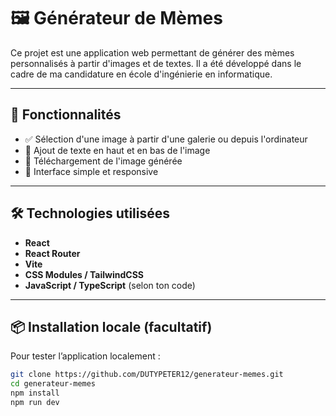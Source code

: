 # 🖼️ Générateur de Mèmes

Ce projet est une application web permettant de générer des mèmes personnalisés à partir d'images et de textes. Il a été développé dans le cadre de ma candidature en école d'ingénierie en informatique.

---

## 🚀 Fonctionnalités

- ✅ Sélection d'une image à partir d'une galerie ou depuis l'ordinateur
- 📝 Ajout de texte en haut et en bas de l'image
- 💾 Téléchargement de l'image générée
- 🎨 Interface simple et responsive

---

## 🛠️ Technologies utilisées

- **React**
- **React Router**
- **Vite**
- **CSS Modules / TailwindCSS**
- **JavaScript / TypeScript** (selon ton code)

---

## 📦 Installation locale (facultatif)

Pour tester l’application localement :

```bash
git clone https://github.com/DUTYPETER12/generateur-memes.git
cd generateur-memes
npm install
npm run dev
